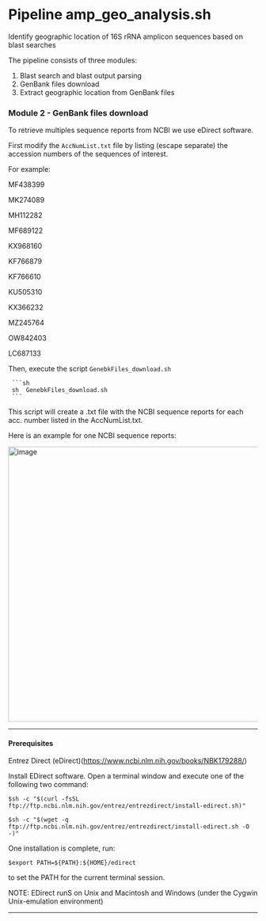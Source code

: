 # Pipeline amp_geo_analysis.sh
Identify geographic location of 16S rRNA amplicon sequences based on blast searches

The pipeline consists of three modules:
1. Blast search and blast output parsing
2. GenBank files download 
3. Extract geographic location from GenBank files



### Module 2 - GenBank files download 

To retrieve multiples sequence reports from NCBI we use eDirect software. 

First modify the `AccNumList.txt` file by listing (escape separate) the accession numbers of the sequences of interest. 

For example:

  MF438399
  
  MK274089
  
  MH112282
  
  MF689122
  
  KX968160
  
  KF766879
  
  KF766610
  
  KU505310
  
  KX366232
  
  MZ245764
  
  OW842403
  
  LC687133

Then, execute the script `GenebkFiles_download.sh`
     
     ```sh 
     sh  GenebkFiles_download.sh
     ```

This script will create a .txt file with the NCBI sequence reports for each acc. number listed in the AccNumList.txt.

Here is an example for one NCBI sequence reports:


<img width="556" alt="image" src="https://user-images.githubusercontent.com/65190576/212146230-7724fb38-108a-4a2a-8bf2-0aaa4238cf4c.png">

____________________________________________________________________________________________________________________
 #### Prerequisites
 
Entrez Direct (eDirect)(https://www.ncbi.nlm.nih.gov/books/NBK179288/)

Install EDirect software.
  Open a terminal window and execute one of the following two command:

    $sh -c "$(curl -fsSL ftp://ftp.ncbi.nlm.nih.gov/entrez/entrezdirect/install-edirect.sh)"

    $sh -c "$(wget -q ftp://ftp.ncbi.nlm.nih.gov/entrez/entrezdirect/install-edirect.sh -O -)"

  One installation is complete, run:
  
    $export PATH=${PATH}:${HOME}/edirect
    
  to set the PATH for the current terminal session.

NOTE: EDirect runS on Unix and Macintosh and Windows (under the Cygwin Unix-emulation environment) 
____________________________________________________________________________________________________________________


